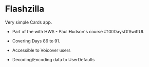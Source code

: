 # Flashzilla

Very simple Cards app. 

- Part of the with HWS - Paul Hudson's course #100DaysOfSwiftUI.
- Covering Days 86 to 91.


- Accessible to Voicover users
- Decoding/Encoding data to UserDefaults
